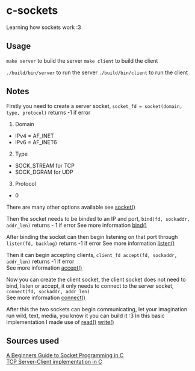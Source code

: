 # c-sockets

Learning how sockets work :3

## Usage

```make server``` to build the server 
```make client``` to build the client 

```./build/bin/server``` to run the server
```./build/bin/client``` to run the client


## Notes

Firstly you need to create a server socket, ```socket_fd = socket(domain, type, protocol)``` returns -1 if error

1. Domain
- IPv4 = AF_INET
- IPv6 = AF_INET6

2. Type
- SOCK_STREAM for TCP
- SOCK_DGRAM for UDP

3. Protocol
- 0 

There are many other options available see [socket()](https://www.man7.org/linux/man-pages/man2/socket.2.html)

Then the socket needs to be binded to an IP and port, ```bind(fd, sockaddr, addr_len)``` returns - 1 if error
See more information [bind()](https://www.man7.org/linux/man-pages/man2/bind.2.html) 

After binding the socket can then begin listening on that port through ```listen(fd, backlog)``` returns -1 if error
See more information [listen()](https://www.man7.org/linux/man-pages/man2/listen.2.html) 

Then it can begin accepting clients, ```client_fd accept(fd, sockaddr, addr_len)``` returns -1 if error  
See more information [accept()](https://man7.org/linux/man-pages/man2/accept.2.html) 

Now you can create the client socket, the client socket does not need to bind, listen or accept, it only needs to connect to the server socket, ```connect(fd, sockaddr, addr_len)```   
See more information [connect()](https://www.man7.org/linux/man-pages/man2/connect.2.html) 

After this the two sockets can begin communicating, let your imagination run wild, text, media, you know it you can build it :3 In this basic implementation I made use of [read()](https://man7.org/linux/man-pages/man2/read.2.html) [write()](https://man7.org/linux/man-pages/man2/write.2.html) 

## Sources used

[A Beginners Guide to Socket Programming in C](https://dev.to/sanjayrv/a-beginners-guide-to-socket-programming-in-c-5an5)    
[TCP Server-Client implementation in C](https://www.geeksforgeeks.org/c/tcp-server-client-implementation-in-c/)   
